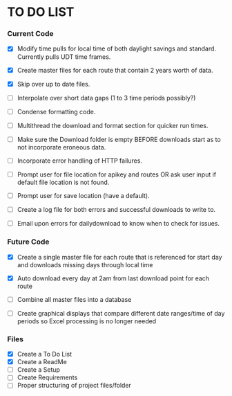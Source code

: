 TO DO LIST
===========

### Current Code
- [x] Modify time pulls for local time of both daylight savings and standard. Currently pulls UDT time frames.
- [x] Create master files for each route that contain 2 years worth of data.
- [x] Skip over up to date files.
- [ ] Interpolate over short data gaps (1 to 3 time periods possibly?)
- [ ] Condense formatting code.
- [ ] Multithread the download and format section for quicker run times.
- [ ] Make sure the Download folder is empty BEFORE downloads start as to not incorporate eroneous data.
- [ ] Incorporate error handling of HTTP failures.
- [ ] Prompt user for file location for apikey and routes OR ask user input if default file location is not found.
- [ ] Prompt user for save location (have a default).
- [ ] Create a log file for both errors and successful downloads to write to.
- [ ] Email upon errors for dailydownload to know when to check for issues. 

 
### Future Code
- [x] Create a single master file for each route that is referenced for start day and downloads missing days through local time
- [x] Auto download every day at 2am from last download point for each route
- [ ] Combine all master files into a database
- [ ] Create graphical displays that compare different date ranges/time of day periods so Excel processing is no longer needed
 
 
### Files
- [x] Create a To Do List
- [x] Create a ReadMe
- [ ] Create a Setup
- [ ] Create Requirements
- [ ] Proper structuring of project files/folder